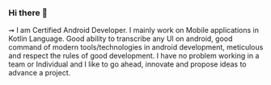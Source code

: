### Hi there 👋

➞ I am Certified Android Developer. I mainly work on Mobile applications in Kotlin Language. Good ability to transcribe any Ul on android, good command of modern tools/technologies in android development, meticulous and respect the rules of good development. I have no problem working in a team or Individual and I like to go ahead, innovate and propose ideas to advance a project.
